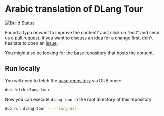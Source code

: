 Arabic translation of DLang Tour
==============================================

[![Build Status](https://travis-ci.com/dlang-tour/arabic.svg?branch=master)](https://travis-ci.com/dlang-tour/arabic)

Found a typo or want to improve the content?
Just click on "edit" and send us a pull request.
If you want to discuss an idea for a change first,
don't hesitate to open an [issue](https://github.com/dlang-tour/arabic/issues).

You might also be looking for the [base repository](https://github.com/dlang-tour/core)
that hosts the content.

Run locally
-----------

You will need to fetch the [base repository](https://github.com/dlang-tour/core) via DUB once:

```sh
dub fetch dlang-tour
```

Now you can execute `dlang-tour` in the root directory of this repository:

```sh
dub run dlang-tour -- --lang-dir .
```
